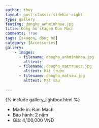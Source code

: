```yaml
---
author: thuy
layout: post-classic-sidebar-right
type: gallery
featimg: dongho_anhminhhoa.jpg
title: Đồng hồ skagen Đan Mạch
comments: True
tags: [skagen, đồng hồ]
category: [Accesseries]
gallery:
    - images:
      - filename: dongho_anhminhhoa.jpg
        alttext: 
	  - filename: dongho_mattruoc2.jpg
        alttext: Mặt trước
	  - filename: dongho_matsau.jpg
        alttext: Mặt sau
	
---
```

{% include gallery_lightbox.html %}
<br>

* Made in: Đan Mạch
* Bảo hành: 2 năm 
* Giá: 4,100,000 VNĐ
 
 
